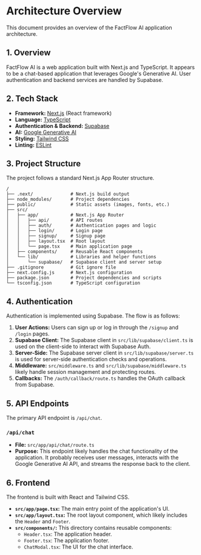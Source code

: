 # Architecture Overview

This document provides an overview of the FactFlow AI application architecture.

## 1. Overview

FactFlow AI is a web application built with Next.js and TypeScript. It appears to be a chat-based application that leverages Google's Generative AI. User authentication and backend services are handled by Supabase.

## 2. Tech Stack

- **Framework:** [Next.js](https://nextjs.org/) (React framework)
- **Language:** [TypeScript](https://www.typescriptlang.org/)
- **Authentication & Backend:** [Supabase](https://supabase.io/)
- **AI:** [Google Generative AI](https://ai.google/)
- **Styling:** [Tailwind CSS](https://tailwindcss.com/)
- **Linting:** [ESLint](https://eslint.org/)

## 3. Project Structure

The project follows a standard Next.js App Router structure.

```
/
├── .next/              # Next.js build output
├── node_modules/       # Project dependencies
├── public/             # Static assets (images, fonts, etc.)
├── src/
│   ├── app/            # Next.js App Router
│   │   ├── api/        # API routes
│   │   ├── auth/       # Authentication pages and logic
│   │   ├── login/      # Login page
│   │   ├── signup/     # Signup page
│   │   ├── layout.tsx  # Root layout
│   │   └── page.tsx    # Main application page
│   ├── components/     # Reusable React components
│   └── lib/            # Libraries and helper functions
│       └── supabase/   # Supabase client and server setup
├── .gitignore          # Git ignore file
├── next.config.js      # Next.js configuration
├── package.json        # Project dependencies and scripts
└── tsconfig.json       # TypeScript configuration
```

## 4. Authentication

Authentication is implemented using Supabase. The flow is as follows:

1.  **User Actions:** Users can sign up or log in through the `/signup` and `/login` pages.
2.  **Supabase Client:** The Supabase client in `src/lib/supabase/client.ts` is used on the client-side to interact with Supabase Auth.
3.  **Server-Side:** The Supabase server client in `src/lib/supabase/server.ts` is used for server-side authentication checks and operations.
4.  **Middleware:** `src/middleware.ts` and `src/lib/supabase/middleware.ts` likely handle session management and protecting routes.
5.  **Callbacks:** The `/auth/callback/route.ts` handles the OAuth callback from Supabase.

## 5. API Endpoints

The primary API endpoint is `/api/chat`.

### `/api/chat`

-   **File:** `src/app/api/chat/route.ts`
-   **Purpose:** This endpoint likely handles the chat functionality of the application. It probably receives user messages, interacts with the Google Generative AI API, and streams the response back to the client.

## 6. Frontend

The frontend is built with React and Tailwind CSS.

-   **`src/app/page.tsx`:** The main entry point of the application's UI.
-   **`src/app/layout.tsx`:** The root layout component, which likely includes the `Header` and `Footer`.
-   **`src/components/`:** This directory contains reusable components:
    -   `Header.tsx`: The application header.
    -   `Footer.tsx`: The application footer.
    -   `ChatModal.tsx`: The UI for the chat interface.

